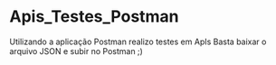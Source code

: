 # Apis_Testes_Postman
Utilizando a aplicação Postman realizo testes em ApIs 
Basta baixar o arquivo JSON e subir no Postman ;)
